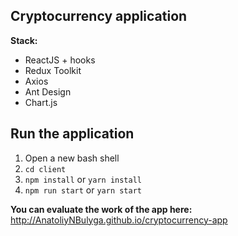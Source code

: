 ## Cryptocurrency application

**Stack:**
- ReactJS + hooks
- Redux Toolkit
- Axios
- Ant Design
- Chart.js

## Run the application
1. Open a new bash shell
2. ```cd client```
3. ```npm install``` or ```yarn install```
4. ```npm run start``` or ```yarn start```

**You can evaluate the work of the app here:** http://AnatoliyNBulyga.github.io/cryptocurrency-app